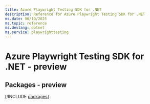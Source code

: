 ```yaml
---
title: Azure Playwright Testing SDK for .NET
description: Reference for Azure Playwright Testing SDK for .NET
ms.date: 06/10/2025
ms.topic: reference
ms.devlang: dotnet
ms.service: playwrighttesting
---
```

# Azure Playwright Testing SDK for .NET - preview
## Packages - preview
[!INCLUDE [packages](playwright-testing-index.md)]